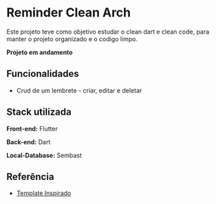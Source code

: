 # Reminder Clean Arch

Este projeto teve como objetivo estudar o clean dart e clean code,
para manter o projeto organizado e o codigo limpo.

**Projeto em andamento**

## Funcionalidades

- Crud de um lembrete - criar, editar e deletar


## Stack utilizada

**Front-end:** Flutter

**Back-end:** Dart

**Local-Database:** Sembast


## Referência

 - [Template Inspirado](https://dribbble.com/shots/14588131-Reminder-List-Reminders-iOS-App-Design)
